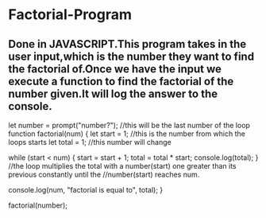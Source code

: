 # Factorial-Program
Done in JAVASCRIPT.This program takes in the user input,which is the number they want to find the factorial of.Once we have the input we execute a function to find the factorial of the number given.It will log the answer to the console.
-----------------------------------------------------------------------------------------------------------------------------------------------------

let number = prompt("number?"); //this will be the last number of the loop
function factorial(num) {
  let start = 1; //this is the number from which the loops starts
  let total = 1; //this number will change

  while (start < num) {
    start = start + 1;
    total = total * start;
    console.log(total);
  }
  //the loop multiplies the total with a number(start) one greater than its previous constantly until the
  //number(start) reaches num.

  console.log(num, "factorial is equal to", total);
}

factorial(number);

